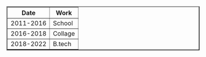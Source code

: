 <!DOCTYPE html>
<html lang="en" dir="ltr">
  <head>
    <meta charset="utf-8">
    <title></title>
  </head>
  <body>
      <table border="2">
        <thead>
          <th>Date</th>
          <th>Work</th>
        </thead>
        <tbody>
          <tr>
            <td>2011-2016</td>
            <td>School</td>
          </tr>
          <tr>
            <td>2016-2018</td>
            <td>Collage</td>
          </tr>
          <tr>
            <td>2018-2022</td>
            <td>B.tech</td>
          </tr>
        </tbody>
      </table>
  </body>
</html>

